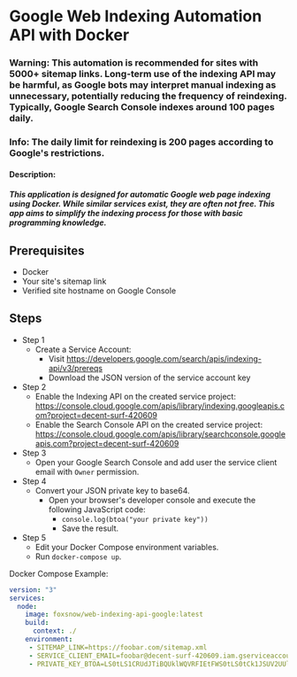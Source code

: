 # Google Web Indexing Automation API with Docker

### Warning: This automation is recommended for sites with 5000+ sitemap links. Long-term use of the indexing API may be harmful, as Google bots may interpret manual indexing as unnecessary, potentially reducing the frequency of reindexing. Typically, Google Search Console indexes around 100 pages daily.

### Info: The daily limit for reindexing is 200 pages according to Google's restrictions.

#### Description: 
##### This application is designed for automatic Google web page indexing using Docker. While similar services exist, they are often not free. This app aims to simplify the indexing process for those with basic programming knowledge.

## Prerequisites
- Docker
- Your site's sitemap link
- Verified site hostname on Google Console

## Steps

- Step 1
  - Create a Service Account:
    - Visit https://developers.google.com/search/apis/indexing-api/v3/prereqs
    - Download the JSON version of the service account key
- Step 2
  - Enable the Indexing API on the created service project: https://console.cloud.google.com/apis/library/indexing.googleapis.com?project=decent-surf-420609
  - Enable the Search Console API on the created service project: https://console.cloud.google.com/apis/library/searchconsole.googleapis.com?project=decent-surf-420609
- Step 3
  - Open your Google Search Console and add user the service client email with `Owner` permission.
- Step 4
  - Convert your JSON private key to base64.
    - Open your browser's developer console and execute the following JavaScript code:
      - `console.log(btoa("your private key"))`
      - Save the result.
- Step 5 
  - Edit your Docker Compose environment variables.
  - Run `docker-compose up`.

Docker Compose Example:
```yaml
version: "3"
services:
  node:
    image: foxsnow/web-indexing-api-google:latest 
    build: 
      context: ./
    environment:
     - SITEMAP_LINK=https://foobar.com/sitemap.xml
     - SERVICE_CLIENT_EMAIL=foobar@decent-surf-420609.iam.gserviceaccount.com
     - PRIVATE_KEY_BTOA=LS0tLS1CRUdJTiBQUklWQVRFIEtFWS0tLS0tCk1JSUV2UUlCQURBTk...
